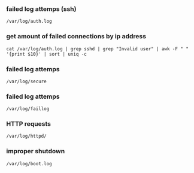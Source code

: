 ### failed log attemps (ssh)
```
/var/log/auth.log
```

### get amount of failed connections by ip address
```
cat /var/log/auth.log | grep sshd | grep "Invalid user" | awk -F " " '{print $10}' | sort | uniq -c
```

### failed log attemps
```
/var/log/secure
```

### failed log attemps
```
/var/log/faillog
```

### HTTP requests
```
/var/log/httpd/
```

### improper shutdown
```
/var/log/boot.log
```

